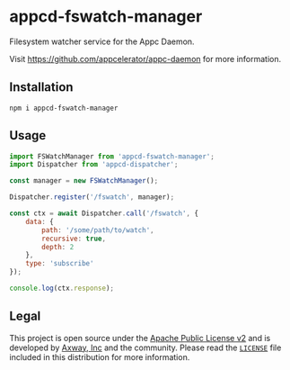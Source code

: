 # appcd-fswatch-manager

Filesystem watcher service for the Appc Daemon.

Visit https://github.com/appcelerator/appc-daemon for more information.

## Installation

	npm i appcd-fswatch-manager

## Usage

```js
import FSWatchManager from 'appcd-fswatch-manager';
import Dispatcher from 'appcd-dispatcher';

const manager = new FSWatchManager();

Dispatcher.register('/fswatch', manager);

const ctx = await Dispatcher.call('/fswatch', {
	data: {
		path: '/some/path/to/watch',
		recursive: true,
		depth: 2
	},
	type: 'subscribe'
});

console.log(ctx.response);
```

## Legal

This project is open source under the [Apache Public License v2][1] and is developed by
[Axway, Inc](http://www.axway.com/) and the community. Please read the [`LICENSE`][1] file included
in this distribution for more information.

[1]: https://github.com/appcelerator/appc-daemon/packages/appcd-fswatch-manager/LICENSE
